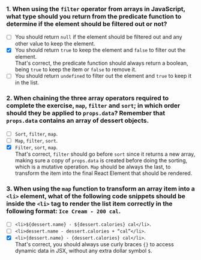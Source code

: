 ### 1. When using the `filter` operator from arrays in JavaScript, what type should you return from the predicate function to determine if the element should be filtered out or not?

- [ ] You should return `null` if the element should be filtered out and any other value to keep the element.
- [x] You should return `true` to keep the element and `false` to filter out the element. <br>
      That's correct, the predicate function should always return a boolean, being `true` to keep the item or `false` to remove it.
- [ ] You should return `undefined` to filter out the element and `true` to keep it in the list.

### 2. When chaining the three array operators required to complete the exercise, `map`, `filter` and `sort`; in which order should they be applied to `props.data`? Remember that `props.data` contains an array of dessert objects.

- [ ] `Sort`, `filter`, `map`.
- [ ] `Map`, `filter`, `sort`.
- [x] `Filter`, `sort`, `map`. <br>
      That's correct, `filter` should go before `sort` since it returns a new array, making sure a copy of `props.data` is created before doing the sorting, which is a mutative operation. `Map` should be always the last, to transform the item into the final React Element that should be rendered.

### 3. When using the `map` function to transform an array item into a `<li>` element, what of the following code snippets should be inside the `<li>` tag to render the list item correctly in the following format: `Ice Cream - 200 cal`.

- [ ] `<li>${dessert.name} - ${dessert.calories} cal</li>`.
- [ ] `<li>dessert.name - dessert.calories + “cal”</li>`.
- [x] `<li>{dessert.name} - {dessert.calories} cal</li>`. <br>
      That's correct, you should always use curly braces `{}` to access dynamic data in JSX, without any extra dollar symbol `$`.
